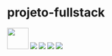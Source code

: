 # projeto-fullstack
<div>
  <img src="https://github.com/isacribb/projeto-fullstack/blob/main/forREADME/images/index-1.jpg?raw=true" height="50" width="50">
  <img src="https://github.com/isacribb/projeto-fullstack/blob/main/forREADME/images/index-2.jpg?raw=true">
  <img src="https://github.com/isacribb/projeto-fullstack/blob/main/forREADME/images/add-1.jpg?raw=true">
  <img src="https://github.com/isacribb/projeto-fullstack/blob/main/forREADME/images/add-2.jpg?raw=true">
  <img src="https://github.com/isacribb/projeto-fullstack/blob/main/forREADME/images/view.jpg?raw=true">
</div>
